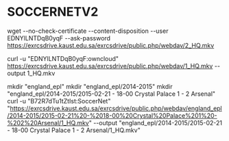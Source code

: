 # SOCCERNETV2

wget --no-check-certificate --content-disposition --user EDNYlLNTDqB0yqF --ask-password  https://exrcsdrive.kaust.edu.sa/exrcsdrive/public.php/webdav/2_HQ.mkv

curl -u "EDNYlLNTDqB0yqF:owncloud" https://exrcsdrive.kaust.edu.sa/exrcsdrive/public.php/webdav/1_HQ.mkv --output 1_HQ.mkv


mkdir "england_epl"
mkdir "england_epl/2014-2015"
mkdir "england_epl/2014-2015/2015-02-21 - 18-00 Crystal Palace 1 - 2 Arsenal"
curl -u "B72R7dTu1tZtIst:SoccerNet" "https://exrcsdrive.kaust.edu.sa/exrcsdrive/public.php/webdav/england_epl/2014-2015/2015-02-21%20-%2018-00%20Crystal%20Palace%201%20-%202%20Arsenal/1_HQ.mkv" --output "england_epl/2014-2015/2015-02-21 - 18-00 Crystal Palace 1 - 2 Arsenal/1_HQ.mkv"

<!-- https://exrcsdrive.kaust.edu.sa/exrcsdrive/index.php/s/B72R7dTu1tZtIst -->